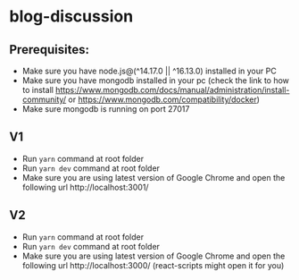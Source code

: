 # blog-discussion

## Prerequisites:

- Make sure you have node.js@(^14.17.0 || ^16.13.0) installed in your PC
- Make sure you have mongodb installed in your pc (check the link to how to install https://www.mongodb.com/docs/manual/administration/install-community/ or https://www.mongodb.com/compatibility/docker)
- Make sure mongodb is running on port 27017


## V1

- Run `yarn` command at root folder
- Run `yarn dev` command at root folder
- Make sure you are using latest version of Google Chrome and open the following url http://localhost:3001/




## V2

- Run `yarn` command at root folder
- Run `yarn dev` command at root folder
- Make sure you are using latest version of Google Chrome and open the following url http://localhost:3000/ (react-scripts might open it for you)
